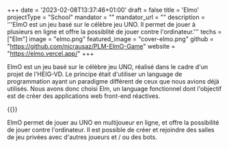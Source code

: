 +++
date = '2023-02-08T13:37:46+01:00'
draft = false
title = 'Elmo'
projectType = "School"
mandator = ""
mandator_url = ""
description = '''ElmO est un jeu basé sur le célèbre jeu UNO. Il permet de jouer à plusieurs en ligne et offre la possiblité de jouer contre l'ordinateur.'''
techs = ["Elm"]
image = "elmo.png" 
featured_image = "cover-elmo.png"
github = "https://github.com/nicrausaz/PLM-ElmO-Game"
website = "https://elmo.vercel.app/"
+++

ElmO est un jeu basé sur le célèbre jeu UNO, réalisé dans le cadre d'un projet de l'HEIG-VD. Le principe était d'utiliser un language de programmation ayant un paradigme différent de ceux que nous avions déjà utilisés. Nous avons donc choisi Elm, un language fonctionnel dont l'objectif est de créer des applications web front-end réactives.

{{<lnbreak>}}

ElmO permet de jouer au UNO en multijoueur en ligne, et offre la possibilité de jouer contre l'ordinateur. Il est possible de créer et rejoindre des salles de jeu privées avec d'autres joueurs et / ou des bots.